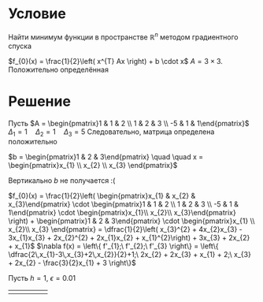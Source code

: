 # Условие
Найти минимум функции в пространстве $\mathbb{R}^{n}$ методом градиентного спуска

$f_{0}(x) = \frac{1}{2}\left( x^{T} Ax \right) + b \cdot x$
$A = 3 \times 3$. Положительно определённая

# Решение
Пусть $A = \begin{pmatrix}1 & 1 & 2 \\ 1 & 2 & 3 \\ -5 & 1 & 1\end{pmatrix}$
	$\Delta_{1} = 1  \quad  \Delta_{2} = 1  \quad \Delta_{3} = 5$
	Следовательно, матрица определена положительно

$b = \begin{pmatrix}1 & 2 & 3\end{pmatrix}  \quad   \quad  x = \begin{pmatrix}x_{1} \\ x_{2} \\ x_{3} \end{pmatrix}$

Вертикально $b$ не получается :(

$f_{0}(x) = \frac{1}{2}\left( \begin{pmatrix}x_{1} & x_{2} & x_{3}\end{pmatrix} \cdot \begin{pmatrix}1 & 1 & 2 \\ 1 & 2 & 3 \\ -5 & 1 & 1\end{pmatrix} \cdot \begin{pmatrix}x_{1}\\ x_{2}\\ x_{3}\end{pmatrix} \right) + \begin{pmatrix}1 & 2 & 3\end{pmatrix} \cdot \begin{pmatrix}x_{1} \\ x_{2}\\ x_{3} \end{pmatrix} = \dfrac{1}{2}\left( x_{3}^{2} + 4x_{2}x_{3} - 3x_{1}x_{3} + 2x_{2}^{2} + 2x_{1}x_{2} + x_{1}^{2}\right) + 3x_{3} + 2x_{2} + x_{1}$
$\nabla f(x) = \left\{ f'_{1};\ f'_{2};\ f'_{3} \right\} = \left\{ \dfrac{2\,x_{1}-3\,x_{3}+2\,x_{2}}{2}+1;\ 2x_{2} + 2x_{3} + x_{1} + 2;\ x_{3} + 2x_{2} - \frac{3}{2}x_{1} + 3 \right\}$

Пусть $h = 1,\ \epsilon = 0.01$




|     |     |     |     |     |
| --- | --- | --- | --- | --- |
|     |     |     |     |     |





